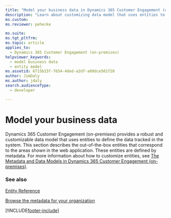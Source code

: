 ```yaml
---
title: "Model your business data in Dynamics 365 Customer Engagement (on-premises) (Developer Guide for Dynamics 365 Customer Engagement (on-premises))| MicrosoftDocs"
description: "Learn about customizing data model that uses entities to define the data tracked in the system."
ms.custom: 
ms.reviewer: pehecke

ms.suite: 
ms.tgt_pltfrm: 
ms.topic: article
applies_to: 
  - Dynamics 365 Customer Engagement (on-premises)
helpviewer_keywords: 
  - model business data
  - entity model
ms.assetid: 6715b15f-7654-4ded-a2df-a69dce501f20
author: JimDaly
ms.author: jdaly
search.audienceType: 
  - developer

---
```

# Model your business data

Dynamics 365 Customer Engagement (on-premises) provides a robust and customizable data model that uses entities to define the data tracked in the system. This section describes the out-of-the-box entities that correspond to the areas shown in the web application. These entities are defined by metadata. For more information about how to customize entities, see [The Metadata and Data Models in Dynamics 365 Customer Engagement (on-premises)](metadata-data-models.md).  
  
### See also

[Entity Reference](about-entity-reference.md)

[Browse the metadata for your organization](browse-your-metadata.md)


[!INCLUDE[footer-include](../../../includes/footer-banner.md)]
